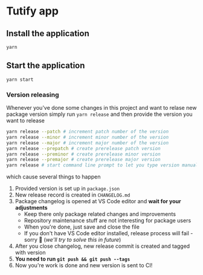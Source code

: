 # Tutify app

## Install the application

`yarn`

## Start the application

`yarn start`


### Version releasing

Whenever you've done some changes in this project and want to relase new package version simply run `yarn release` and then provide the version you want to release

```sh
yarn release --patch # increment patch number of the version
yarn release --minor # increment minor number of the version
yarn release --major # increment major number of the version
yarn release --prepatch # create prerelease patch version
yarn release --preminor # create prerelease minor version
yarn release --premajor # create prerelease major version
yarn release # start command line prompt to let you type version manually
```

which cause several things to happen

1. Provided version is set up in `package.json`
2. New release record is created in `CHANGELOG.md`
3. Package changelog is opened at VS Code editor and **wait for your adjustments**
    - Keep there only package related changes and improvements
    - Repository maintenance stuff are not interesting for package users
    - When you're done, just save and close the file
    - If you don't have VS Code editor installed, release process will fail - sorry 🙁 (_we'll try to solve this in future_)
4. After you close changelog, new release commit is created and tagged with version
5. **You need to run `git push && git push --tags`**
6. Now you're work is done and new version is sent to CI!
